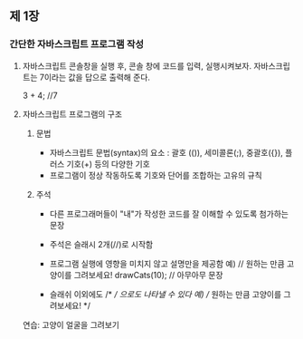 ## 제 1장
### 간단한 자바스크립트 프로그램 작성


1. 자바스크립트 콘솔창을 실행 후, 콘솔 창에 코드를 입력, 실행시켜보자.
   자바스크립트는 7이라는 값을 답으로 출력해 준다. 

     3 + 4; //7

2. 자바스크립트 프로그램의 구조
     
   1) 문법 
      - 자바스크립트 문법(syntax)의 요소
        : 괄호 (()), 세미콜론(;), 중괄호({}), 플러스 기호(+) 등의 다양한 기호
      - 프로그램이 정상 작동하도록 기호와 단어를 조합하는 고유의 규칙
     
   2) 주석
      - 다른 프로그래머들이 "내"가 작성한 코드를 잘 이해할 수 있도록 첨가하는 문장
      - 주석은 슬래시 2개(//)로 시작함
      
      - 프로그램 실행에 영향을 미치지 않고 설명만을 제공함
      예) // 원하는 만큼 고양이를 그려보세요!
         drawCats(10); // 아무아무 문장 
      
      - 슬래쉬 이외에도 /* */ 으로도 나타낼 수 있다
      예) /* 
          원하는 만큼
          고양이를 그려보세요!
          */


   연습: 고양이 얼굴을 그려보기
